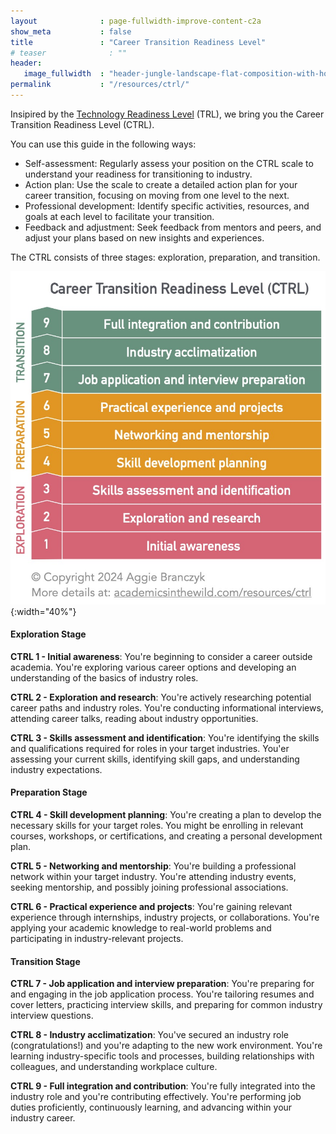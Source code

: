 ```yaml
---
layout              : page-fullwidth-improve-content-c2a
show_meta           : false
title               : "Career Transition Readiness Level"
# teaser              : ""
header:
   image_fullwidth  : "header-jungle-landscape-flat-composition-with-horizontal-view-tropical-flowers-exotic-plants-animals-with-b-flip.jpg"
permalink           : "/resources/ctrl/"
---
```

Insipired by the [Technology Readiness Level](https://en.wikipedia.org/wiki/Technology_readiness_level) (TRL), we bring you the Career Transition Readiness Level (CTRL). 

You can use this guide in the following ways:
- Self-assessment: Regularly assess your position on the CTRL scale to understand your readiness for transitioning to industry.
- Action plan: Use the scale to create a detailed action plan for your career transition, focusing on moving from one level to the next.
- Professional development: Identify specific activities, resources, and goals at each level to facilitate your transition.
- Feedback and adjustment: Seek feedback from mentors and peers, and adjust your plans based on new insights and experiences.

The CTRL consists of three stages: exploration, preparation, and transition. 

![CTRL](/images/career-transition-readiness-level-from-academics-in-the-wild.jpg){:width="40%"}


#### **Exploration Stage**
**CTRL 1 - Initial awareness**: You're beginning to consider a career outside academia. You're exploring various career options and developing an understanding of the basics of industry roles.

**CTRL 2 - Exploration and research**: You're actively researching potential career paths and industry roles. You're conducting informational interviews, attending career talks, reading about industry opportunities.

**CTRL 3 - Skills assessment and identification**: You're identifying the skills and qualifications required for roles in your target industries. You'er assessing your current skills, identifying skill gaps, and understanding industry expectations.

#### **Preparation Stage**
**CTRL 4 - Skill development planning**: You're creating a plan to develop the necessary skills for your target roles. You might be enrolling in relevant courses, workshops, or certifications, and creating a personal development plan.

**CTRL 5 - Networking and mentorship**: You're building a professional network within your target industry. You're attending industry events, seeking mentorship, and possibly joining professional associations.

**CTRL 6 - Practical experience and projects**: You're gaining relevant experience through internships, industry projects, or collaborations. You're applying your academic knowledge to real-world problems and participating in industry-relevant projects.

#### **Transition Stage**
**CTRL 7 - Job application and interview preparation**: You're preparing for and engaging in the job application process. You're tailoring resumes and cover letters, practicing interview skills, and preparing for common industry interview questions.

**CTRL 8 - Industry acclimatization**: You've secured an industry role (congratulations!) and you're adapting to the new work environment. You're learning industry-specific tools and processes, building relationships with colleagues, and understanding workplace culture.

**CTRL 9 - Full integration and contribution**: You're fully integrated into the industry role and you're contributing effectively. You're performing job duties proficiently, continuously learning, and advancing within your industry career.
